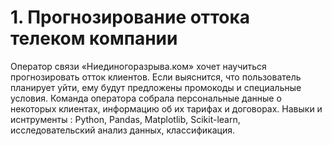 # 1. Прогнозирование оттока телеком компании
Оператор связи «Ниединогоразрыва.ком» хочет научиться прогнозировать отток клиентов. Если выяснится, что пользователь планирует уйти, ему будут предложены промокоды и специальные условия. Команда оператора собрала персональные данные о некоторых клиентах, информацию об их тарифах и договорах. 
  Навыки и иснтрументы : Python, Pandas, Matplotlib, Scikit-learn, исследовательский анализ данных, классификация.

